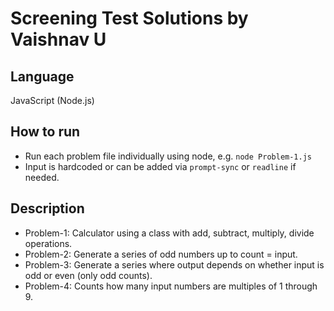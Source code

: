 # Screening Test Solutions by Vaishnav U

## Language
JavaScript (Node.js)

## How to run
- Run each problem file individually using node, e.g. `node Problem-1.js`
- Input is hardcoded or can be added via `prompt-sync` or `readline` if needed.

## Description
- Problem-1: Calculator using a class with add, subtract, multiply, divide operations.
- Problem-2: Generate a series of odd numbers up to count = input.
- Problem-3: Generate a series where output depends on whether input is odd or even (only odd counts).
- Problem-4: Counts how many input numbers are multiples of 1 through 9.

